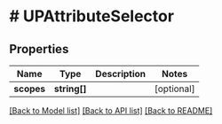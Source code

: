 # # UPAttributeSelector

## Properties

Name | Type | Description | Notes
------------ | ------------- | ------------- | -------------
**scopes** | **string[]** |  | [optional]

[[Back to Model list]](../../README.md#models) [[Back to API list]](../../README.md#endpoints) [[Back to README]](../../README.md)
